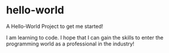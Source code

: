 # hello-world

A Hello-World Project to get me started!

I am learning to code. I hope that I can gain the skills to enter the programming world as a professional in the industry!
